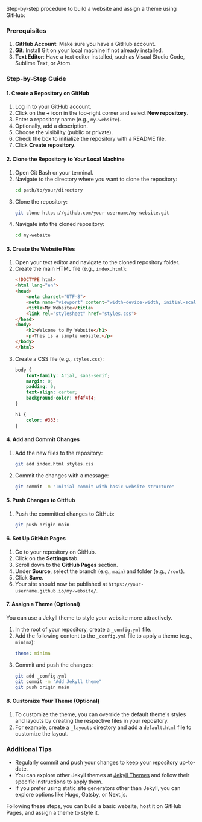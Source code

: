 Step-by-step procedure to build a website and assign a theme using GitHub:

### Prerequisites
1. **GitHub Account**: Make sure you have a GitHub account.
2. **Git**: Install Git on your local machine if not already installed.
3. **Text Editor**: Have a text editor installed, such as Visual Studio Code, Sublime Text, or Atom.

### Step-by-Step Guide

#### 1. Create a Repository on GitHub
1. Log in to your GitHub account.
2. Click on the **+** icon in the top-right corner and select **New repository**.
3. Enter a repository name (e.g., `my-website`).
4. Optionally, add a description.
5. Choose the visibility (public or private).
6. Check the box to initialize the repository with a README file.
7. Click **Create repository**.

#### 2. Clone the Repository to Your Local Machine
1. Open Git Bash or your terminal.
2. Navigate to the directory where you want to clone the repository:
    ```sh
    cd path/to/your/directory
    ```
3. Clone the repository:
    ```sh
    git clone https://github.com/your-username/my-website.git
    ```
4. Navigate into the cloned repository:
    ```sh
    cd my-website
    ```

#### 3. Create the Website Files
1. Open your text editor and navigate to the cloned repository folder.
2. Create the main HTML file (e.g., `index.html`):
    ```html
    <!DOCTYPE html>
    <html lang="en">
    <head>
        <meta charset="UTF-8">
        <meta name="viewport" content="width=device-width, initial-scale=1.0">
        <title>My Website</title>
        <link rel="stylesheet" href="styles.css">
    </head>
    <body>
        <h1>Welcome to My Website</h1>
        <p>This is a simple website.</p>
    </body>
    </html>
    ```
3. Create a CSS file (e.g., `styles.css`):
    ```css
    body {
        font-family: Arial, sans-serif;
        margin: 0;
        padding: 0;
        text-align: center;
        background-color: #f4f4f4;
    }

    h1 {
        color: #333;
    }
    ```

#### 4. Add and Commit Changes
1. Add the new files to the repository:
    ```sh
    git add index.html styles.css
    ```
2. Commit the changes with a message:
    ```sh
    git commit -m "Initial commit with basic website structure"
    ```

#### 5. Push Changes to GitHub
1. Push the committed changes to GitHub:
    ```sh
    git push origin main
    ```

#### 6. Set Up GitHub Pages
1. Go to your repository on GitHub.
2. Click on the **Settings** tab.
3. Scroll down to the **GitHub Pages** section.
4. Under **Source**, select the branch (e.g., `main`) and folder (e.g., `/root`).
5. Click **Save**.
6. Your site should now be published at `https://your-username.github.io/my-website/`.

#### 7. Assign a Theme (Optional)
You can use a Jekyll theme to style your website more attractively.
1. In the root of your repository, create a `_config.yml` file.
2. Add the following content to the `_config.yml` file to apply a theme (e.g., `minima`):
    ```yaml
    theme: minima
    ```
3. Commit and push the changes:
    ```sh
    git add _config.yml
    git commit -m "Add Jekyll theme"
    git push origin main
    ```

#### 8. Customize Your Theme (Optional)
1. To customize the theme, you can override the default theme's styles and layouts by creating the respective files in your repository.
2. For example, create a `_layouts` directory and add a `default.html` file to customize the layout.

### Additional Tips
- Regularly commit and push your changes to keep your repository up-to-date.
- You can explore other Jekyll themes at [Jekyll Themes](https://jekyllrb.com/docs/themes/) and follow their specific instructions to apply them.
- If you prefer using static site generators other than Jekyll, you can explore options like Hugo, Gatsby, or Next.js.

Following these steps, you can build a basic website, host it on GitHub Pages, and assign a theme to style it.
